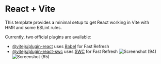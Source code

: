 # React + Vite

This template provides a minimal setup to get React working in Vite with HMR and some ESLint rules.

Currently, two official plugins are available:

- [@vitejs/plugin-react](https://github.com/vitejs/vite-plugin-react/blob/main/packages/plugin-react/README.md) uses [Babel](https://babeljs.io/) for Fast Refresh
- [@vitejs/plugin-react-swc](https://github.com/vitejs/vite-plugin-react-swc) uses [SWC](https://swc.rs/) for Fast Refresh
![Screenshot (94)](https://github.com/amirvalipouri/crypto-app/assets/72038229/33f819d8-5401-46e9-b3ea-1ed2cd53f333)
![Screenshot (95)](https://github.com/amirvalipouri/crypto-app/assets/72038229/406a27f5-72ab-4167-ba69-43cc39b38044)
